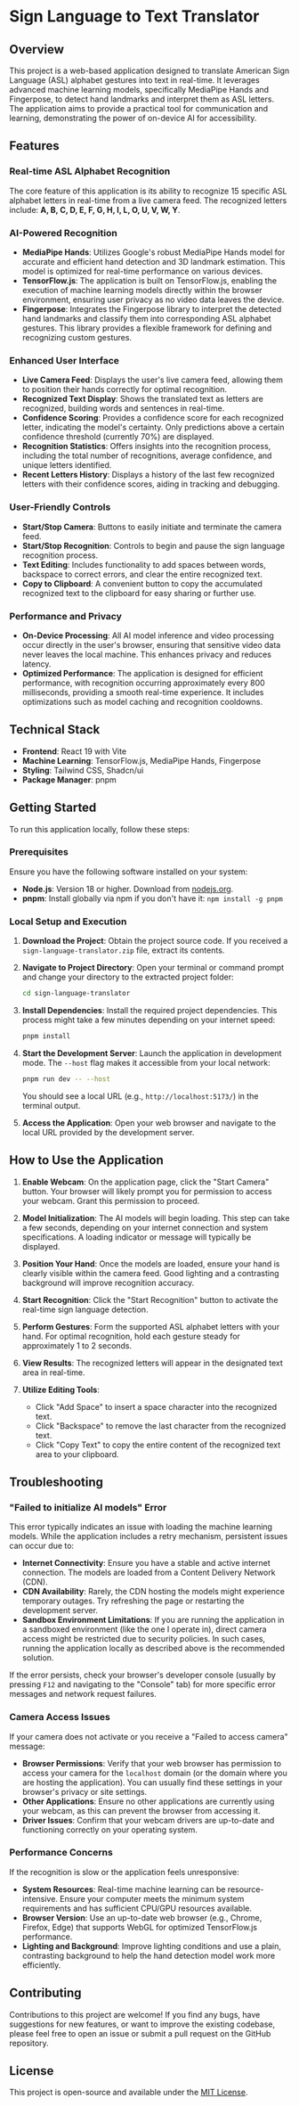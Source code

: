 # Sign Language to Text Translator

## Overview
This project is a web-based application designed to translate American Sign Language (ASL) alphabet gestures into text in real-time. It leverages advanced machine learning models, specifically MediaPipe Hands and Fingerpose, to detect hand landmarks and interpret them as ASL letters. The application aims to provide a practical tool for communication and learning, demonstrating the power of on-device AI for accessibility.

## Features

### Real-time ASL Alphabet Recognition
The core feature of this application is its ability to recognize 15 specific ASL alphabet letters in real-time from a live camera feed. The recognized letters include: **A, B, C, D, E, F, G, H, I, L, O, U, V, W, Y**.

### AI-Powered Recognition
- **MediaPipe Hands**: Utilizes Google's robust MediaPipe Hands model for accurate and efficient hand detection and 3D landmark estimation. This model is optimized for real-time performance on various devices.
- **TensorFlow.js**: The application is built on TensorFlow.js, enabling the execution of machine learning models directly within the browser environment, ensuring user privacy as no video data leaves the device.
- **Fingerpose**: Integrates the Fingerpose library to interpret the detected hand landmarks and classify them into corresponding ASL alphabet gestures. This library provides a flexible framework for defining and recognizing custom gestures.

### Enhanced User Interface
- **Live Camera Feed**: Displays the user's live camera feed, allowing them to position their hands correctly for optimal recognition.
- **Recognized Text Display**: Shows the translated text as letters are recognized, building words and sentences in real-time.
- **Confidence Scoring**: Provides a confidence score for each recognized letter, indicating the model's certainty. Only predictions above a certain confidence threshold (currently 70%) are displayed.
- **Recognition Statistics**: Offers insights into the recognition process, including the total number of recognitions, average confidence, and unique letters identified.
- **Recent Letters History**: Displays a history of the last few recognized letters with their confidence scores, aiding in tracking and debugging.

### User-Friendly Controls
- **Start/Stop Camera**: Buttons to easily initiate and terminate the camera feed.
- **Start/Stop Recognition**: Controls to begin and pause the sign language recognition process.
- **Text Editing**: Includes functionality to add spaces between words, backspace to correct errors, and clear the entire recognized text.
- **Copy to Clipboard**: A convenient button to copy the accumulated recognized text to the clipboard for easy sharing or further use.

### Performance and Privacy
- **On-Device Processing**: All AI model inference and video processing occur directly in the user's browser, ensuring that sensitive video data never leaves the local machine. This enhances privacy and reduces latency.
- **Optimized Performance**: The application is designed for efficient performance, with recognition occurring approximately every 800 milliseconds, providing a smooth real-time experience. It includes optimizations such as model caching and recognition cooldowns.

## Technical Stack

- **Frontend**: React 19 with Vite
- **Machine Learning**: TensorFlow.js, MediaPipe Hands, Fingerpose
- **Styling**: Tailwind CSS, Shadcn/ui
- **Package Manager**: pnpm

## Getting Started

To run this application locally, follow these steps:

### Prerequisites
Ensure you have the following software installed on your system:

-   **Node.js**: Version 18 or higher. Download from [nodejs.org](https://nodejs.org/).
-   **pnpm**: Install globally via npm if you don't have it: `npm install -g pnpm`

### Local Setup and Execution

1.  **Download the Project**: Obtain the project source code. If you received a `sign-language-translator.zip` file, extract its contents.

2.  **Navigate to Project Directory**: Open your terminal or command prompt and change your directory to the extracted project folder:
    ```bash
    cd sign-language-translator
    ```

3.  **Install Dependencies**: Install the required project dependencies. This process might take a few minutes depending on your internet speed:
    ```bash
    pnpm install
    ```

4.  **Start the Development Server**: Launch the application in development mode. The `--host` flag makes it accessible from your local network:
    ```bash
    pnpm run dev -- --host
    ```
    You should see a local URL (e.g., `http://localhost:5173/`) in the terminal output. 

5.  **Access the Application**: Open your web browser and navigate to the local URL provided by the development server.

## How to Use the Application

1.  **Enable Webcam**: On the application page, click the "Start Camera" button. Your browser will likely prompt you for permission to access your webcam. Grant this permission to proceed.

2.  **Model Initialization**: The AI models will begin loading. This step can take a few seconds, depending on your internet connection and system specifications. A loading indicator or message will typically be displayed.

3.  **Position Your Hand**: Once the models are loaded, ensure your hand is clearly visible within the camera feed. Good lighting and a contrasting background will improve recognition accuracy.

4.  **Start Recognition**: Click the "Start Recognition" button to activate the real-time sign language detection.

5.  **Perform Gestures**: Form the supported ASL alphabet letters with your hand. For optimal recognition, hold each gesture steady for approximately 1 to 2 seconds.

6.  **View Results**: The recognized letters will appear in the designated text area in real-time.

7.  **Utilize Editing Tools**: 
    - Click "Add Space" to insert a space character into the recognized text.
    - Click "Backspace" to remove the last character from the recognized text.
    - Click "Copy Text" to copy the entire content of the recognized text area to your clipboard.

## Troubleshooting

### "Failed to initialize AI models" Error
This error typically indicates an issue with loading the machine learning models. While the application includes a retry mechanism, persistent issues can occur due to:

-   **Internet Connectivity**: Ensure you have a stable and active internet connection. The models are loaded from a Content Delivery Network (CDN).
-   **CDN Availability**: Rarely, the CDN hosting the models might experience temporary outages. Try refreshing the page or restarting the development server.
-   **Sandbox Environment Limitations**: If you are running the application in a sandboxed environment (like the one I operate in), direct camera access might be restricted due to security policies. In such cases, running the application locally as described above is the recommended solution.

If the error persists, check your browser's developer console (usually by pressing `F12` and navigating to the "Console" tab) for more specific error messages and network request failures.

### Camera Access Issues
If your camera does not activate or you receive a "Failed to access camera" message:

-   **Browser Permissions**: Verify that your web browser has permission to access your camera for the `localhost` domain (or the domain where you are hosting the application). You can usually find these settings in your browser's privacy or site settings.
-   **Other Applications**: Ensure no other applications are currently using your webcam, as this can prevent the browser from accessing it.
-   **Driver Issues**: Confirm that your webcam drivers are up-to-date and functioning correctly on your operating system.

### Performance Concerns
If the recognition is slow or the application feels unresponsive:

-   **System Resources**: Real-time machine learning can be resource-intensive. Ensure your computer meets the minimum system requirements and has sufficient CPU/GPU resources available.
-   **Browser Version**: Use an up-to-date web browser (e.g., Chrome, Firefox, Edge) that supports WebGL for optimized TensorFlow.js performance.
-   **Lighting and Background**: Improve lighting conditions and use a plain, contrasting background to help the hand detection model work more efficiently.

## Contributing

Contributions to this project are welcome! If you find any bugs, have suggestions for new features, or want to improve the existing codebase, please feel free to open an issue or submit a pull request on the GitHub repository.

## License

This project is open-source and available under the [MIT License](LICENSE).


